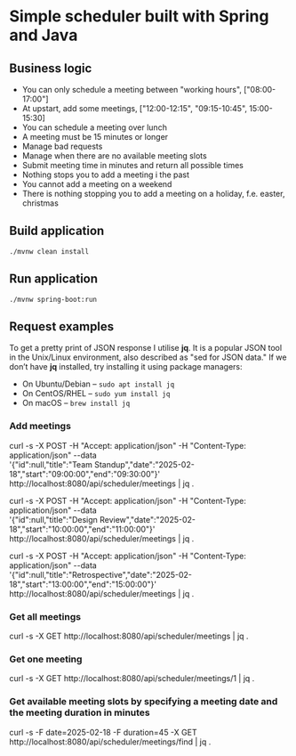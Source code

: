 # Simple scheduler built with Spring and Java

## Business logic

* You can only schedule a meeting between "working hours", ["08:00-17:00"]
* At upstart, add some meetings, ["12:00-12:15", "09:15-10:45", 15:00-15:30]
* You can schedule a meeting over lunch
* A meeting must be 15 minutes or longer
* Manage bad requests
* Manage when there are no available meeting slots
* Submit meeting time in minutes and return all possible times
* Nothing stops you to add a meeting i the past
* You cannot add a meeting on a weekend
* There is nothing stopping you to add a meeting on a holiday, f.e. easter, christmas

## Build application

```
./mvnw clean install
```

## Run application

```
./mvnw spring-boot:run
```

## Request examples

To get a pretty print of JSON response I utilise **jq**. It is a popular JSON tool in the Unix/Linux environment, also described as "sed for JSON data."
If we don’t have **jq** installed, try installing it using package managers:

* On Ubuntu/Debian – `sudo apt install jq`
* On CentOS/RHEL – `sudo yum install jq`
* On macOS – `brew install jq`

### Add meetings

curl -s -X POST -H "Accept: application/json" -H "Content-Type: application/json" --data \
'{"id":null,"title":"Team Standup","date":"2025-02-18","start":"09:00:00","end":"09:30:00"}' \
http://localhost:8080/api/scheduler/meetings | jq .

curl -s -X POST -H "Accept: application/json" -H "Content-Type: application/json" --data \
'{"id":null,"title":"Design Review","date":"2025-02-18","start":"10:00:00","end":"11:00:00"}' \
http://localhost:8080/api/scheduler/meetings | jq .

curl -s -X POST -H "Accept: application/json" -H "Content-Type: application/json" --data \
'{"id":null,"title":"Retrospective","date":"2025-02-18","start":"13:00:00","end":"15:00:00"}' \
http://localhost:8080/api/scheduler/meetings | jq .

### Get all meetings

curl -s -X GET http://localhost:8080/api/scheduler/meetings | jq .

### Get one meeting

curl -s -X GET http://localhost:8080/api/scheduler/meetings/1 | jq .

### Get available meeting slots by specifying a meeting date and the meeting duration in minutes

curl -s -F date=2025-02-18 -F duration=45 -X GET http://localhost:8080/api/scheduler/meetings/find | jq .

